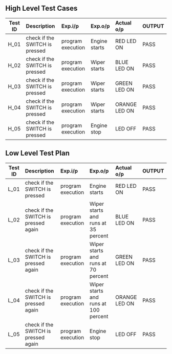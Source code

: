 ## High Level Test Cases
   | Test ID | Description | Exp.i/p | Exp.o/p | Actual o/p | OUTPUT |
   |---------|:------------|:--------|:--------|:-----------|:-------------|
   | H_01 | check if the SWITCH is pressed  | program execution | Engine starts | RED LED ON | PASS |
   | H_02 | check if the SWITCH is pressed  | program execution | Wiper starts  | BLUE LED ON | PASS |
   | H_03 | check if the SWITCH is pressed  | program execution | Wiper starts  | GREEN LED ON | PASS |
   | H_04 | check if the SWITCH is pressed  | program execution | Wiper starts  | ORANGE LED ON | PASS |
   | H_05 | check if the SWITCH is pressed  | program execution | Engine stop | LED OFF | PASS |

   
   
   
## Low Level Test Plan
   | Test ID | Description | Exp.i/p | Exp.o/p | Actual o/p | OUTPUT |
   |---------|:------------|:--------|:--------|:-----------|:-------------|
   | L_01 | check if the SWITCH is pressed  | program execution | Engine starts | RED LED ON | PASS |
   | L_02 | check if the SWITCH is pressed again | program execution | Wiper starts and runs at 35 percent  | BLUE LED ON | PASS |
   | L_03 | check if the SWITCH is pressed again | program execution | Wiper starts and runs at 70 percent | GREEN LED ON | PASS |
   | L_04 | check if the SWITCH is pressed again | program execution | Wiper starts and runs at 100 percent | ORANGE LED ON | PASS |
   | L_05 | check if the SWITCH is pressed again | program execution | Engine stop | LED OFF | PASS |

